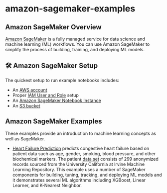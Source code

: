 # amazon-sagemaker-examples

## Amazon SageMaker Overview

[Amazon SageMaker](https://aws.amazon.com/sagemaker/) is a fully managed service for data science and machine learning (ML) workflows.
You can use Amazon SageMaker to simplify the process of building, training, and deploying ML models.

## :hammer_and_wrench: Amazon SageMaker Setup

The quickest setup to run example notebooks includes:
- An [AWS account](http://docs.aws.amazon.com/sagemaker/latest/dg/gs-account.html)
- Proper [IAM User and Role](http://docs.aws.amazon.com/sagemaker/latest/dg/authentication-and-access-control.html) setup
- An [Amazon SageMaker Notebook Instance](http://docs.aws.amazon.com/sagemaker/latest/dg/gs-setup-working-env.html)
- An [S3 bucket](http://docs.aws.amazon.com/sagemaker/latest/dg/gs-config-permissions.html)

## Amazon SageMaker Examples

These examples provide an introduction to machine learning concepts as well as SageMaker.

- [Heart Failure Prediction](heartdisease) predicts congestive heart failure based on patient data such as age, gender, smoking, blood pressure, and other biochemical markers.  The patient [data set](https://archive.ics.uci.edu/ml/datasets/Heart+failure+clinical+records) consists of 299 anonymized records sourced from the University California at Irvine Machine Learning Repository.  This example uses a number of SageMaker components for building, tuning, tracking, and deploying ML models and it demonstrates several ML algorithms including XGBoost, Linear Learner, and K-Nearest Neighbor.
